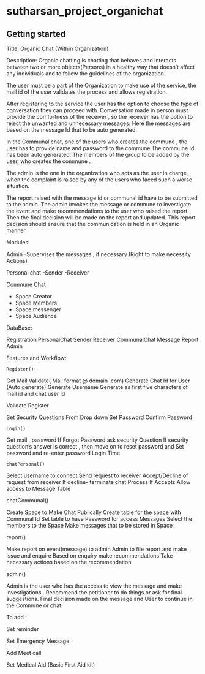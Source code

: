 # sutharsan_project_organichat



## Getting started

Title:
Organic Chat 
 (Within Organization) 

Description:
Organic chatting is chatting that behaves and interacts between two or more objects(Persons) in a healthy way that doesn’t affect any individuals and to follow the guidelines of the organization.

The user must be a part of the Organization to make use of the service, the mail id of the user validates the process and allows registration.

After registering to the service the user has the option to choose the type of conversation they can proceed with. Conversation made in person must provide the comfortness of the receiver , so the receiver has the option to reject the unwanted and unnecessary messages. Here the messages are based on the message Id that to be auto generated. 

In the Communal chat, one of the users who creates the commune , the user has to provide name and password to the commune.The commune Id has been auto generated. The members of the group to be added by the user, who creates the commune .

The admin is the one in the organization who acts as the user in charge, when the complaint is raised by any of the users who faced such a worse situation.

The report raised with the message id or communal id have to be submitted to the admin. The admin invokes the message or commune to investigate the event and make recommendations to the user who raised the report. Then the final decision will be made on the report and updated.  This report decision should ensure that the communication is held in an Organic manner.





Modules:

Admin 
-Supervises the messages , if necessary (Right to make necessity Actions)

Personal chat
-Sender
-Receiver

Commune Chat
- Space Creator
- Space Members
- Space messenger
- Space Audience


DataBase:

Registration
PersonalChat
Sender
Receiver
CommunalChat
Message 
Report
Admin





Features and Workflow:

	Register():

Get Mail 
Validate( Mail format @ domain .com)
Generate Chat Id for User (Auto generate)
Generate Username 
Generate as first five characters of mail id and chat user id

Validate Register

Set Security Questions From Drop down
Set Password
Confirm Password

	Login()

Get mail , password
If Forgot Password ask security Question
If security question’s answer is correct , then move on to reset     password and 
Set password and re-enter password
Login Time
	
	chatPersonal()

Select username to connect
Send request to receiver
Accept/Decline of request from receiver
If decline- terminate chat Process
If Accepts Allow access to Message Table 



chatCommunal()

Create Space to Make Chat Publically
Create table for the space with Communal Id
Set table to have Password for access Messages
Select the members to the Space
Make messages that to be stored in Space

report()

Make report on event(message) to admin 
Admin to file report and make issue and enquire
Based on enquiry make recommendations 
Take necessary actions based on the recommendation

admin()

Admin is the user who has the access to view the message and make investigations .
Recommend the petitioner to do things or ask for final suggestions.
Final decision made on the message and User to continue in the Commune or chat.








To add :

Set reminder

Set Emergency Message

Add Meet call

Set Medical Aid (Basic First Aid kit)




